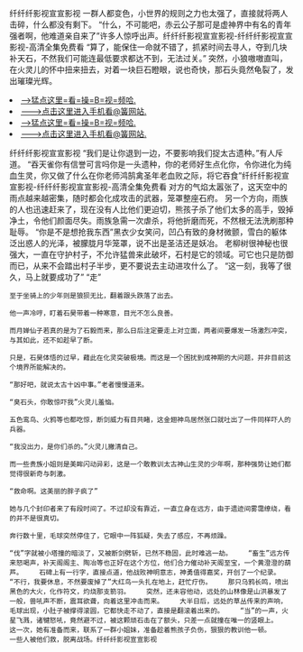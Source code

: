 纤纤纤影视宣宣影视    一群人都变色，小世界的规则之力也太强了，直接就将两人击碎，什么都没有剩下。    “什么，不可能吧，赤云公子那可是虚神界中有名的青年强者啊，他难道亲自来了”许多人惊呼出声。纤纤纤影视宣宣影视-纤纤纤影视宣宣影视-高清全集免费看    “算了，能保住一命就不错了，抓紧时间去寻人，夺到几块补天石，不然我们可能连最低要求都达不到，无法过关。”    突然，小狼嗷嗷直叫，在火灵儿的怀中扭来扭去，对着一块巨石瞪眼，说也奇快，那石头竟然龟裂了，发出璀璨光辉。

<li><a href="http://mlycpj324.cc103.xyz/#md_1026">-->猛点这里=看=操=B=视=频哈.</a></li>
<li><a href="http://mlycpj324.cc103.xyz/#md_1026">--->点击这里进入手机看@簧网站.</a></li>





<li><a href="http://mlycpj324.cc103.xyz/#md_1026">-->猛点这里=看=操=B=视=频哈.</a></li>
<li><a href="http://mlycpj324.cc103.xyz/#md_1026">--->点击这里进入手机看@簧网站.</a></li>



纤纤纤影视宣宣影视    “我们是让你退到一边，不要影响我们捉太古遗种。”有人斥道。    “吞天雀你有信誉可言吗你是一头遗种，你的老师好生点化你，令你进化为纯血生灵，你又做了什么在你老师鸿鹄禽圣年老血败之际，将它吞食”纤纤纤影视宣宣影视-纤纤纤影视宣宣影视-高清全集免费看    对方的气焰太嚣张了，这天空中的雨点越来越密集，随时都会化成攻击的武器，笼罩整座石府。
    另一个方向，雨族的人也迅速赶来了，现在没有人比他们更迫切，熊孩子杀了他们太多的高手，毁掉净土，令他们颜面尽失。雨族急需一次虐杀，将他折磨而死，不然根无法洗刷那种耻辱。    “你是不是想抢我东西”黑衣少女笑问，凹凸有致的身材微颤，雪白的躯体泛出惑人的光泽，被朦胧月华笼罩，说不出是圣洁还是妖冶。    老柳树很神秘也很强大，一直在守护村子，不允许猛兽来此破坏，石村是它的领域。可它也只是防御而已，从来不会踏出村子半步，更不要说去主动进攻什么了。    “这一刻，我等了很久，马上就要成功了”    “走”

    至于坐骑上的少年则是狼狈无比，翻着跟头跌落了出去。

    他一声冷哼，盯着石昊带着一种寒意，目光不怎么良善。

    而月婵仙子若真的是为了石毅而来，那么日后注定要走上对立面，两者间要爆发一场激烈冲突，与其如此，还不如趁早了断。

    只是，石昊体悟的过早，藉此在化灵突破极境。而这是一个困扰到成神期的大问题，并非目前这个境界所能解决的。

    “那好吧，就说太古十凶中事。”老者慢慢道来。

    “臭石头，你敢惊吓我”火灵儿羞恼。

    五色鸾鸟、火鸦等也都吃惊，断剑威力有目共睹，这金翅神鸟居然张口就吐出了一件同样吓人的兵器。

    “我没出力，是你们杀的。”火灵儿撇清自己。

    而一些贵族小姐则是美眸闪动异彩，这是一个敢教训太古神山生灵的少年啊，那种强势让她们都觉得很新奇与刺激。

    “救命啊。这美丽的胖子疯了”

    她与几个封印者来了有段时间了。不过却没有靠近，一直立身在远方，由于遗迹间雾霭缭绕，看的并不是很真切。

    奔行数十里，毛球突然停住了，它眼中一阵狐疑，失去了感应，不再烦躁。

    “伐”字就被小塔撞的暗淡了，又被断剑劈斩，已然不稳固，此时难逃一劫。    “畜生”远方传来怒喝声，补天阁阁主、陶冶等也正好在这个方位，他们合力催动补天阁至宝，一个黄澄澄的葫芦。    石碑上有一行字，直接点道，他战败神明意志，神勇值得嘉奖，开创了一个纪录。    “不行，我要休息，不然要废掉了”大红鸟一头扎在地上，赶忙疗伤。    那只乌鸦长鸣，喷出黑色的大火，化作符文，灼烧那支箭羽。    突然，还未容他动，远处的山林像是山洪暴发了一般，兽吼声不断，震耳欲聋，向着这里冲击而来。    大半日后，远处的草丛传来的声响，毛球出现，小肚子被撑得滚圆，它都快走不动了，直接是翻滚着出来的。    “当”的一声，火星飞溅，诸犍怒吼，竟然避不过，被这颗顽石击在了额头，只差一点就撞在唯一的竖眼上。    这一次，她有准备而来，联系了一群小姐妹，准备趁着熊孩子负伤，狠狠的教训他一顿。    一些人被他们救，脱离战场。纤纤纤影视宣宣影视
